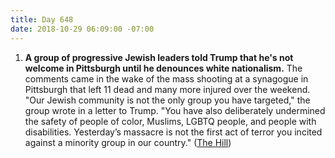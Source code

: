 ```yaml
---
title: Day 648
date: 2018-10-29 06:09:00 -07:00
---
```


1. **A group of progressive Jewish leaders told Trump that he's not welcome in Pittsburgh until he denounces white nationalism.** The comments came in the wake of the mass shooting at a synagogue in Pittsburgh that left 11 dead and many more injured over the weekend. "Our Jewish community is not the only group you have targeted," the group wrote in a letter to Trump. "You have also deliberately undermined the safety of people of color, Muslims, LGBTQ people, and people with disabilities. Yesterday’s massacre is not the first act of terror you incited against a minority group in our country." ([The Hill](https://thehill.com/homenews/administration/413558-jewish-leaders-say-trumps-not-welcome-in-pittsburgh-until-he))